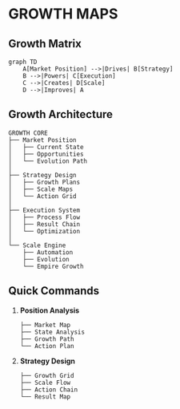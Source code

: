 # GROWTH MAPS

## Growth Matrix
```mermaid
graph TD
    A[Market Position] -->|Drives| B[Strategy]
    B -->|Powers| C[Execution]
    C -->|Creates| D[Scale]
    D -->|Improves| A
```

## Growth Architecture
```
GROWTH CORE
├── Market Position
│   ├── Current State
│   ├── Opportunities
│   └── Evolution Path
│
├── Strategy Design
│   ├── Growth Plans
│   ├── Scale Maps
│   └── Action Grid
│
├── Execution System
│   ├── Process Flow
│   ├── Result Chain
│   └── Optimization
│
└── Scale Engine
    ├── Automation
    ├── Evolution
    └── Empire Growth
```

## Quick Commands
1. **Position Analysis**
   ```
   ├── Market Map
   ├── State Analysis
   ├── Growth Path
   └── Action Plan
   ```

2. **Strategy Design**
   ```
   ├── Growth Grid
   ├── Scale Flow
   ├── Action Chain
   └── Result Map
   ```
